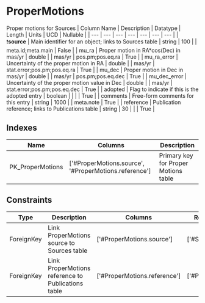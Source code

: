 # ProperMotions
Proper motions for Sources
| Column Name | Description | Datatype | Length | Units  | UCD | Nullable |
| --- | --- | --- | --- | --- | --- | --- |
| :exclamation:**source** | Main identifier for an object; links to Sources table | string | 100 |  | meta.id;meta.main | False |
| mu_ra | Proper motion in RA*cos(Dec) in mas/yr | double |  | mas/yr | pos.pm;pos.eq.ra | True |
| mu_ra_error | Uncertainty of the proper motion in RA | double |  | mas/yr | stat.error;pos.pm;pos.eq.ra | True |
| mu_dec | Proper motion in Dec in mas/yr | double |  | mas/yr | pos.pm;pos.eq.dec | True |
| mu_dec_error | Uncertainty of the proper motion value in Dec | double |  | mas/yr | stat.error;pos.pm;pos.eq.dec | True |
| adopted | Flag to indicate if this is the adopted entry | boolean |  |  |  | True |
| comments | Free-form comments for this entry | string | 1000 |  | meta.note | True |
| reference | Publication reference; links to Publications table | string | 30 |  |  | True |

## Indexes
| Name | Columns | Description |
| --- | --- | --- |
| PK_ProperMotions | ['#ProperMotions.source', '#ProperMotions.reference'] | Primary key for Proper Motions table |

## Constraints
| Type | Description | Columns | Referenced Columns |
| --- | --- | --- | --- |
| ForeignKey | Link ProperMotions source to Sources table | ['#ProperMotions.source'] | ['#Sources.source'] |
| ForeignKey | Link ProperMotions reference to Publications table | ['#ProperMotions.reference'] | ['#Publications.reference'] |

